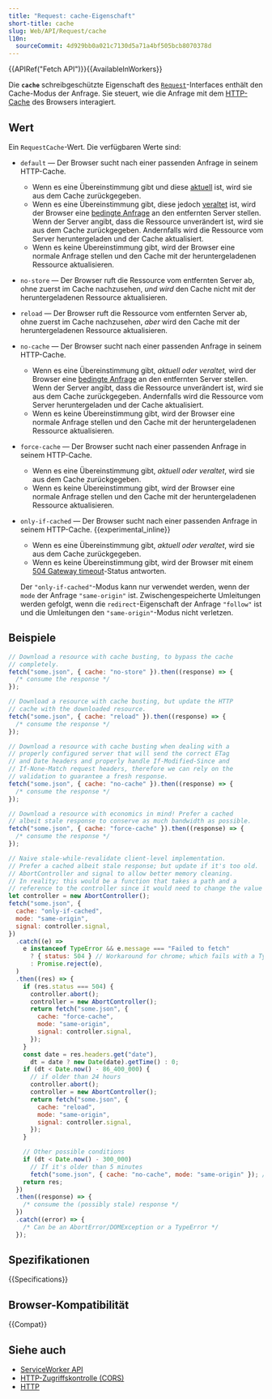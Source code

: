 ```yaml
---
title: "Request: cache-Eigenschaft"
short-title: cache
slug: Web/API/Request/cache
l10n:
  sourceCommit: 4d929bb0a021c7130d5a71a4bf505bcb8070378d
---
```


{{APIRef("Fetch API")}}{{AvailableInWorkers}}

Die **`cache`** schreibgeschützte Eigenschaft des [`Request`](/de/docs/Web/API/Request)-Interfaces enthält den Cache-Modus der Anfrage. Sie steuert, wie die Anfrage mit dem [HTTP-Cache](/de/docs/Web/HTTP/Guides/Caching) des Browsers interagiert.

## Wert

Ein `RequestCache`-Wert. Die verfügbaren Werte sind:

- `default` — Der Browser sucht nach einer passenden Anfrage in seinem HTTP-Cache.

  - Wenn es eine Übereinstimmung gibt und diese [aktuell](/de/docs/Web/HTTP/Guides/Caching#fresh_and_stale_based_on_age) ist, wird sie aus dem Cache zurückgegeben.
  - Wenn es eine Übereinstimmung gibt, diese jedoch [veraltet](/de/docs/Web/HTTP/Guides/Caching#fresh_and_stale_based_on_age) ist, wird der Browser eine [bedingte Anfrage](/de/docs/Web/HTTP/Guides/Conditional_requests) an den entfernten Server stellen. Wenn der Server angibt, dass die Ressource unverändert ist, wird sie aus dem Cache zurückgegeben. Andernfalls wird die Ressource vom Server heruntergeladen und der Cache aktualisiert.
  - Wenn es keine Übereinstimmung gibt, wird der Browser eine normale Anfrage stellen und den Cache mit der heruntergeladenen Ressource aktualisieren.

- `no-store` — Der Browser ruft die Ressource vom entfernten Server ab, ohne zuerst im Cache nachzusehen, _und wird_ den Cache nicht mit der heruntergeladenen Ressource aktualisieren.
- `reload` — Der Browser ruft die Ressource vom entfernten Server ab, ohne zuerst im Cache nachzusehen, _aber_ wird den Cache mit der heruntergeladenen Ressource aktualisieren.
- `no-cache` — Der Browser sucht nach einer passenden Anfrage in seinem HTTP-Cache.

  - Wenn es eine Übereinstimmung gibt, _aktuell oder veraltet,_ wird der Browser eine [bedingte Anfrage](/de/docs/Web/HTTP/Guides/Conditional_requests) an den entfernten Server stellen. Wenn der Server angibt, dass die Ressource unverändert ist, wird sie aus dem Cache zurückgegeben. Andernfalls wird die Ressource vom Server heruntergeladen und der Cache aktualisiert.
  - Wenn es keine Übereinstimmung gibt, wird der Browser eine normale Anfrage stellen und den Cache mit der heruntergeladenen Ressource aktualisieren.

- `force-cache` — Der Browser sucht nach einer passenden Anfrage in seinem HTTP-Cache.

  - Wenn es eine Übereinstimmung gibt, _aktuell oder veraltet_, wird sie aus dem Cache zurückgegeben.
  - Wenn es keine Übereinstimmung gibt, wird der Browser eine normale Anfrage stellen und den Cache mit der heruntergeladenen Ressource aktualisieren.

- `only-if-cached` — Der Browser sucht nach einer passenden Anfrage in seinem HTTP-Cache. {{experimental_inline}}

  - Wenn es eine Übereinstimmung gibt, _aktuell oder veraltet_, wird sie aus dem Cache zurückgegeben.
  - Wenn es keine Übereinstimmung gibt, wird der Browser mit einem [504 Gateway timeout](/de/docs/Web/HTTP/Reference/Status/504)-Status antworten.

  Der `"only-if-cached"`-Modus kann nur verwendet werden, wenn der `mode` der Anfrage `"same-origin"` ist. Zwischengespeicherte Umleitungen werden gefolgt, wenn die `redirect`-Eigenschaft der Anfrage `"follow"` ist und die Umleitungen den `"same-origin"`-Modus nicht verletzen.

## Beispiele

```js
// Download a resource with cache busting, to bypass the cache
// completely.
fetch("some.json", { cache: "no-store" }).then((response) => {
  /* consume the response */
});

// Download a resource with cache busting, but update the HTTP
// cache with the downloaded resource.
fetch("some.json", { cache: "reload" }).then((response) => {
  /* consume the response */
});

// Download a resource with cache busting when dealing with a
// properly configured server that will send the correct ETag
// and Date headers and properly handle If-Modified-Since and
// If-None-Match request headers, therefore we can rely on the
// validation to guarantee a fresh response.
fetch("some.json", { cache: "no-cache" }).then((response) => {
  /* consume the response */
});

// Download a resource with economics in mind! Prefer a cached
// albeit stale response to conserve as much bandwidth as possible.
fetch("some.json", { cache: "force-cache" }).then((response) => {
  /* consume the response */
});

// Naive stale-while-revalidate client-level implementation.
// Prefer a cached albeit stale response; but update if it's too old.
// AbortController and signal to allow better memory cleaning.
// In reality; this would be a function that takes a path and a
// reference to the controller since it would need to change the value
let controller = new AbortController();
fetch("some.json", {
  cache: "only-if-cached",
  mode: "same-origin",
  signal: controller.signal,
})
  .catch((e) =>
    e instanceof TypeError && e.message === "Failed to fetch"
      ? { status: 504 } // Workaround for chrome; which fails with a TypeError
      : Promise.reject(e),
  )
  .then((res) => {
    if (res.status === 504) {
      controller.abort();
      controller = new AbortController();
      return fetch("some.json", {
        cache: "force-cache",
        mode: "same-origin",
        signal: controller.signal,
      });
    }
    const date = res.headers.get("date"),
      dt = date ? new Date(date).getTime() : 0;
    if (dt < Date.now() - 86_400_000) {
      // if older than 24 hours
      controller.abort();
      controller = new AbortController();
      return fetch("some.json", {
        cache: "reload",
        mode: "same-origin",
        signal: controller.signal,
      });
    }

    // Other possible conditions
    if (dt < Date.now() - 300_000)
      // If it's older than 5 minutes
      fetch("some.json", { cache: "no-cache", mode: "same-origin" }); // no cancellation or return value.
    return res;
  })
  .then((response) => {
    /* consume the (possibly stale) response */
  })
  .catch((error) => {
    /* Can be an AbortError/DOMException or a TypeError */
  });
```

## Spezifikationen

{{Specifications}}

## Browser-Kompatibilität

{{Compat}}

## Siehe auch

- [ServiceWorker API](/de/docs/Web/API/Service_Worker_API)
- [HTTP-Zugriffskontrolle (CORS)](/de/docs/Web/HTTP/Guides/CORS)
- [HTTP](/de/docs/Web/HTTP)
